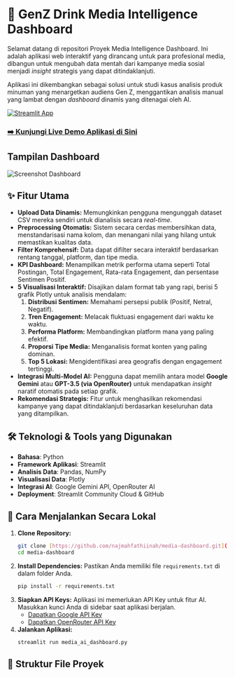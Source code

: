 # 🥤 GenZ Drink Media Intelligence Dashboard

Selamat datang di repositori Proyek Media Intelligence Dashboard. Ini adalah aplikasi web interaktif yang dirancang untuk para profesional media, dibangun untuk mengubah data mentah dari kampanye media sosial menjadi _insight_ strategis yang dapat ditindaklanjuti.

Aplikasi ini dikembangkan sebagai solusi untuk studi kasus analisis produk minuman yang menargetkan audiens Gen Z, menggantikan analisis manual yang lambat dengan _dashboard_ dinamis yang ditenagai oleh AI.

[![Streamlit App](https://static.streamlit.io/badges/streamlit_badge_black_white.svg)](https://1najmahfathiinahr2306164746.streamlit.app/)

### **[➡️ Kunjungi Live Demo Aplikasi di Sini](https://1najmahfathiinahr2306164746.streamlit.app/)**

## Tampilan Dashboard

![Screenshot Dashboard](https://github.com/user-attachments/assets/953227df-03c8-4f4e-bbe7-3479f17444c0)

## ✨ Fitur Utama
- **Upload Data Dinamis:** Memungkinkan pengguna mengunggah dataset CSV mereka sendiri untuk dianalisis secara _real-time_.
- **Preprocessing Otomatis:** Sistem secara cerdas membersihkan data, menstandarisasi nama kolom, dan menangani nilai yang hilang untuk memastikan kualitas data.
- **Filter Komprehensif:** Data dapat difilter secara interaktif berdasarkan rentang tanggal, platform, dan tipe media.
- **KPI Dashboard:** Menampilkan metrik performa utama seperti Total Postingan, Total Engagement, Rata-rata Engagement, dan persentase Sentimen Positif.
- **5 Visualisasi Interaktif:** Disajikan dalam format tab yang rapi, berisi 5 grafik Plotly untuk analisis mendalam:
  1.  **Distribusi Sentimen:** Memahami persepsi publik (Positif, Netral, Negatif).
  2.  **Tren Engagement:** Melacak fluktuasi engagement dari waktu ke waktu.
  3.  **Performa Platform:** Membandingkan platform mana yang paling efektif.
  4.  **Proporsi Tipe Media:** Menganalisis format konten yang paling dominan.
  5.  **Top 5 Lokasi:** Mengidentifikasi area geografis dengan engagement tertinggi.
- **Integrasi Multi-Model AI:** Pengguna dapat memilih antara model **Google Gemini** atau **GPT-3.5 (via OpenRouter)** untuk mendapatkan _insight_ naratif otomatis pada setiap grafik.
- **Rekomendasi Strategis:** Fitur untuk menghasilkan rekomendasi kampanye yang dapat ditindaklanjuti berdasarkan keseluruhan data yang ditampilkan.

## 🛠️ Teknologi & Tools yang Digunakan
- **Bahasa**: Python
- **Framework Aplikasi**: Streamlit
- **Analisis Data**: Pandas, NumPy
- **Visualisasi Data**: Plotly
- **Integrasi AI**: Google Gemini API, OpenRouter AI
- **Deployment**: Streamlit Community Cloud & GitHub

## 🚀 Cara Menjalankan Secara Lokal

1.  **Clone Repository:**
    ```bash
    git clone [https://github.com/najmahfathiinah/media-dashboard.git](https://github.com/najmahfathiinah/media-dashboard.git)
    cd media-dashboard
    ```
2.  **Install Dependencies:**
    Pastikan Anda memiliki file `requirements.txt` di dalam folder Anda.
    ```bash
    pip install -r requirements.txt
    ```
3.  **Siapkan API Keys:**
    Aplikasi ini memerlukan API Key untuk fitur AI. Masukkan kunci Anda di sidebar saat aplikasi berjalan.
    - [Dapatkan Google API Key](https://aistudio.google.com/app/apikey)
    - [Dapatkan OpenRouter API Key](https://openrouter.ai/keys)
4.  **Jalankan Aplikasi:**
    ```bash
    streamlit run media_ai_dashboard.py
    ```

## 📂 Struktur File Proyek
